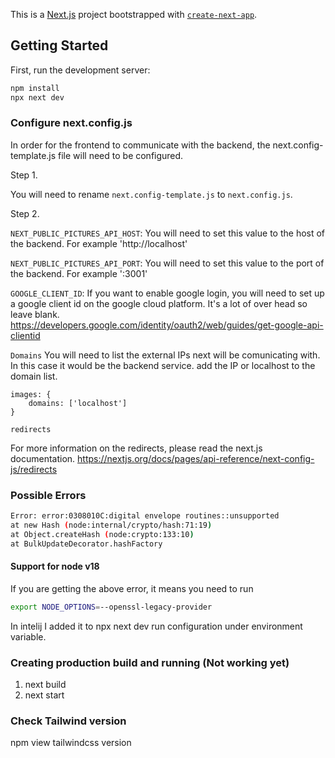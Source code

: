 This is a [Next.js](https://nextjs.org/) project bootstrapped with [`create-next-app`](https://github.com/vercel/next.js/tree/canary/packages/create-next-app).

## Getting Started

First, run the development server:

```bash
npm install
npx next dev
```

### Configure next.config.js

In order for the frontend to communicate with the backend, the next.config-template.js file will need to be configured. 

Step 1.

You will need to rename ```next.config-template.js``` to ```next.config.js```.

Step 2. 

```NEXT_PUBLIC_PICTURES_API_HOST```: You will need to set this value to the host of the backend. For example 'http://localhost'

```NEXT_PUBLIC_PICTURES_API_PORT```: You will need to set this value to the port of the backend. For example ':3001'

```GOOGLE_CLIENT_ID```: If you want to enable google login, you will need to set up a google client id on the google cloud platform. It's a lot of over head so leave blank. 
https://developers.google.com/identity/oauth2/web/guides/get-google-api-clientid

```Domains```
You will need to list the external IPs next will be comunicating with. In this case it would be the backend service. add the IP or localhost to the domain list. 
```
images: {
    domains: ['localhost']
}
```

```redirects```

For more information on the redirects, please read the next.js documentation. https://nextjs.org/docs/pages/api-reference/next-config-js/redirects

### Possible Errors
```bash
Error: error:0308010C:digital envelope routines::unsupported
at new Hash (node:internal/crypto/hash:71:19)
at Object.createHash (node:crypto:133:10)
at BulkUpdateDecorator.hashFactory
```

#### Support for node v18
If you are getting the above error, it means you need to run
```bash
export NODE_OPTIONS=--openssl-legacy-provider
```
In intelij I added it to npx next dev run configuration under environment variable.


### Creating production build and running (Not working yet)

1. next build
2. next start

### Check Tailwind version

npm view tailwindcss version


